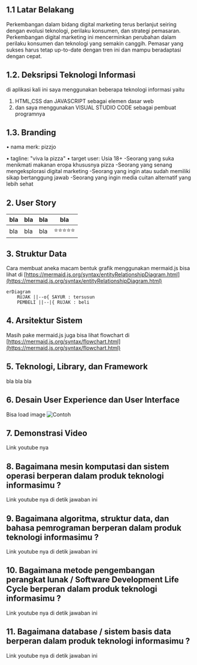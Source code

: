 ## 1.1 Latar Belakang

Perkembangan dalam bidang digital marketing terus berlanjut seiring dengan evolusi teknologi, perilaku konsumen, dan strategi pemasaran. Perkembangan digital marketing ini mencerminkan perubahan dalam perilaku konsumen dan teknologi yang semakin canggih. Pemasar yang sukses harus tetap up-to-date dengan tren ini dan mampu beradaptasi dengan cepat.

## 1.2. Deksripsi Teknologi Informasi

di aplikasi kali ini saya menggunakan beberapa teknologi informasi yaitu
1. HTML,CSS dan JAVASCRIPT sebagai elemen dasar web
2. dan saya menggunakan VISUAL STUDIO CODE sebagai pembuat programnya  

## 1.3. Branding
•  nama merk: pizzjo

•  tagline: "viva la pizza"
•  target user:
   Usia 18+
  -Seorang yang suka menikmati makanan eropa khususnya pizza
  -Seorang yang senang mengeksplorasi digital marketing
  -Seorang yang ingin atau sudah memiliki sikap bertanggung jawab
  -Seorang yang ingin media cuitan alternatif yang lebih sehat


## 2. User Story

bla | bla | bla | bla
---|---|---|---
bla | bla | bla | ⭐⭐⭐⭐⭐

## 3. Struktur Data

Cara membuat aneka macam bentuk grafik menggunakan mermaid.js bisa lihat di [https://mermaid.js.org/syntax/entityRelationshipDiagram.html](https://mermaid.js.org/syntax/entityRelationshipDiagram.html) 

```mermaid
erDiagram
    RUJAK ||--o{ SAYUR : tersusun
    PEMBELI ||--|{ RUJAK : beli
```

## 4. Arsitektur Sistem

Masih pake mermaid.js juga bisa lihat flowchart di [https://mermaid.js.org/syntax/flowchart.html](https://mermaid.js.org/syntax/flowchart.html)

## 5. Teknologi, Library, dan Framework

bla bla bla

## 6. Desain User Experience dan User Interface

Bisa load image 
![Contoh](https://fastly.picsum.photos/id/318/536/354.jpg?hmac=Ixy-wle80nudIR_cmnF1iY2y6rMUH7_9sk-BP1fTpM8)

## 7. Demonstrasi Video

Link youtube nya

## 8. Bagaimana mesin komputasi dan sistem operasi berperan dalam produk teknologi informasimu ?

Link youtube nya di detik jawaban ini

## 9. Bagaimana algoritma, struktur data, dan bahasa pemrograman berperan dalam produk teknologi informasimu ?

Link youtube nya di detik jawaban ini

## 10. Bagaimana metode pengembangan perangkat lunak / Software Development Life Cycle berperan dalam produk teknologi informasimu ?

Link youtube nya di detik jawaban ini

## 11. Bagaimana database / sistem basis data berperan dalam produk teknologi informasimu ?

Link youtube nya di detik jawaban ini
